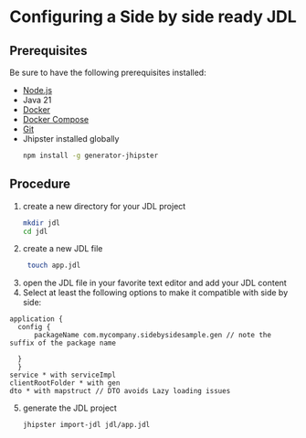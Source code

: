 # Configuring a Side by side ready JDL


## Prerequisites
Be sure to have the following prerequisites installed:
- [Node.js](https://nodejs.org/en/download/)
- Java 21
- [Docker](https://docs.docker.com/get-docker/)
- [Docker Compose](https://docs.docker.com/compose/install/)
- [Git](https://git-scm.com/downloads)
- Jhipster installed globally
  ```bash
  npm install -g generator-jhipster
  ```

## Procedure

1. create a new directory for your JDL project
   ```bash
   mkdir jdl
   cd jdl
   ```
2. create a new JDL file
   ```bash
    touch app.jdl
    ```
3. open the JDL file in your favorite text editor and add your JDL content
4. Select at least the following options to make it compatible with side by side:
```jdl
application {
  config {
      packageName com.mycompany.sidebysidesample.gen // note the suffix of the package name

  }
  }
service * with serviceImpl
clientRootFolder * with gen
dto * with mapstruct // DTO avoids Lazy loading issues
```
5. generate the JDL project
   ```bash
   jhipster import-jdl jdl/app.jdl
   ```
